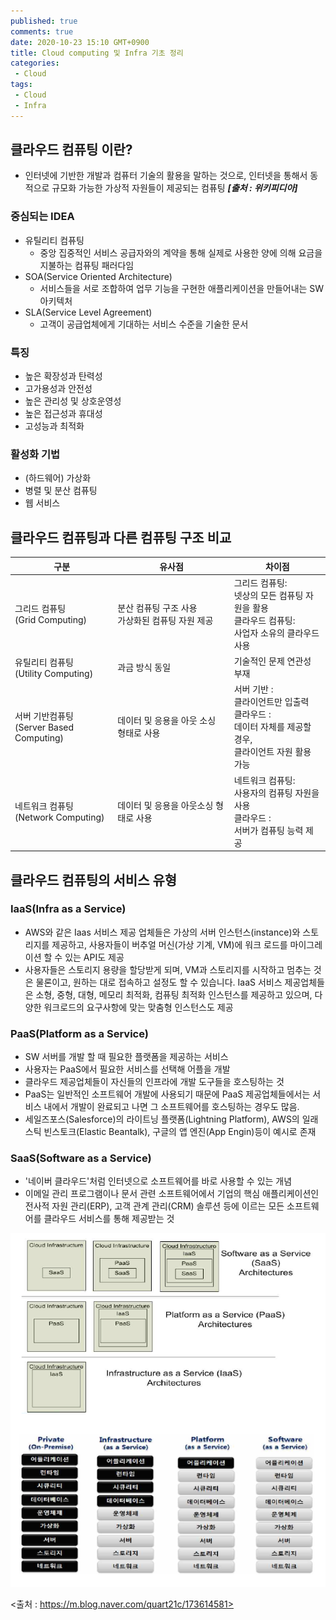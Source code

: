 ```yaml
---
published: true
comments: true
date: 2020-10-23 15:10 GMT+0900
title: Cloud computing 및 Infra 기초 정리
categories:
 - Cloud 
tags: 
 - Cloud
 - Infra
---
```


## 클라우드 컴퓨팅 이란?

* 인터넷에 기반한 개발과 컴퓨터 기술의 활용을 말하는 것으로, 인터넷을 통해서 동적으로 규모화 가능한 
  가상적 자원들이 제공되는 컴퓨팅 ***[출처 : 위키피디아]***

### 중심되는 IDEA

* 유틸리티 컴퓨팅
  * 중앙 집중적인 서비스 공급자와의 계약을 통해 실제로 사용한 양에 의해 
    요금을 지불하는 컴퓨팅 패러다임
* SOA(Service Oriented Architecture)
  * 서비스들을 서로 조합하여 업무 기능을 구현한 애플리케이션을 만들어내는 SW 아키텍처
* SLA(Service Level Agreement)
  * 고객이 공급업체에게 기대하는 서비스 수준을 기술한 문서

### 특징

* 높은 확장성과 탄력성
* 고가용성과 안전성
* 높은 관리성 및 상호운영성
* 높은 접근성과 휴대성
* 고성능과 최적화

### 활성화 기법

* (하드웨어) 가상화
* 병렬 및 분산 컴퓨팅
* 웹 서비스



## 클라우드 컴퓨팅과 다른 컴퓨팅 구조 비교

| 구분                                          | 유사점                                               | 차이점                                                       |
| --------------------------------------------- | ---------------------------------------------------- | ------------------------------------------------------------ |
| 그리드 컴퓨팅<br />(Grid Computing)           | 분산 컴퓨팅 구조 사용<br />가상화된 컴퓨팅 자원 제공 | 그리드 컴퓨팅: <br />넷상의 모든 컴퓨팅 자원을 활용<br />클라우드 컴퓨팅:<br />사업자 소유의 클라우드 사용 |
| 유틸리티 컴퓨팅<br />(Utility Computing)      | 과금 방식 동일                                       | 기술적인 문제 연관성 부재                                    |
| 서버 기반컴퓨팅<br />(Server Based Computing) | 데이터 및 응용을 아웃 소싱 형태로 사용               | 서버 기반 :<br />클라이언트만 입출력<br />클라우드 :<br />데이터 자체를 제공할 경우, <br />클라이언트 자원 활용 가능 |
| 네트워크 컴퓨팅<br />(Network Computing)      | 데이터 및 응용을 아웃소싱 형태로 사용                | 네트워크 컴퓨팅:<br />사용자의 컴퓨팅 자원을 사용<br />클라우드 :<br />서버가 컴퓨팅 능력 제공 |



## 클라우드 컴퓨팅의 서비스 유형

### IaaS(Infra as a Service)

* AWS와 같은 Iaas 서비스 제공 업체들은 가상의 서버 인스턴스(instance)와 스토리지를 제공하고, 사용자들이 버추얼 머신(가상 기계, VM)에 워크 로드를 마이그레이션 할 수 있는 API도 제공 
* 사용자들은 스토리지 용량을 할당받게 되며, VM과 스토리지를 시작하고 멈추는 것은 물론이고, 원하는 대로 접속하고 설정도 할 수 있습니다. IaaS 서비스 제공업체들은 소형, 중형, 대형, 메모리 최적화, 컴퓨팅 최적화 인스턴스를 제공하고 있으며, 다양한 워크로드의 요구사항에 맞는 맞춤형 인스턴스도 제공

### PaaS(Platform as a Service)

* SW 서버를 개발 할 때 필요한 플랫폼을 제공하는 서비스
* 사용자는 PaaS에서 필요한 서비스를 선택해 어플을 개발
* 클라우드 제공업체들이 자신들의 인프라에 개발 도구들을 호스팅하는 것
* PaaS는 일반적인 소프트웨어 개발에 사용되기 때문에 PaaS 제공업체들에서는 서비스 내에서 개발이 
  완료되고 나면 그 소프트웨어를 호스팅하는 경우도 많음.
* 세일즈포스(Salesforce)의 라이트닝 플랫폼(Lightning Platform), AWS의 일래스틱 빈스토크(Elastic Beantalk), 구글의 앱 엔진(App Engin)등이 예시로 존재

### SaaS(Software as a Service)

* '네이버 클라우드'처럼 인터넷으로 소프트웨어를 바로 사용할 수 있는 개념
*  이메일 관리 프로그램이나 문서 관련 소프트웨어에서 기업의 핵심 애플리케이션인 전사적 자원 관리(ERP), 
  고객 관계 관리(CRM) 솔루션 등에 이르는 모든 소프트웨어를 클라우드 서비스를 통해 제공받는 것

![image-20201024230912219](/assets/images/image-20201024230912219.png)

<출처 : https://m.blog.naver.com/quart21c/173614581>

